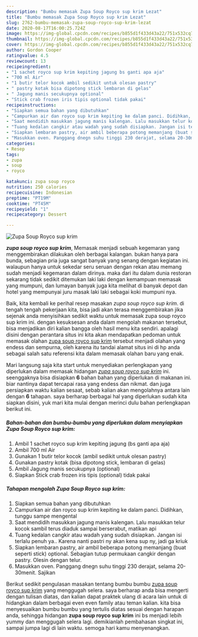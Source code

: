 ```yaml
---
description: "Bumbu memasak Zupa Soup Royco sup krim Lezat"
title: "Bumbu memasak Zupa Soup Royco sup krim Lezat"
slug: 2762-bumbu-memasak-zupa-soup-royco-sup-krim-lezat
date: 2020-08-17T16:00:25.724Z
image: https://img-global.cpcdn.com/recipes/b855d1f433d43a22/751x532cq70/zupa-soup-royco-sup-krim-foto-resep-utama.jpg
thumbnail: https://img-global.cpcdn.com/recipes/b855d1f433d43a22/751x532cq70/zupa-soup-royco-sup-krim-foto-resep-utama.jpg
cover: https://img-global.cpcdn.com/recipes/b855d1f433d43a22/751x532cq70/zupa-soup-royco-sup-krim-foto-resep-utama.jpg
author: Gordon Cooper
ratingvalue: 4.5
reviewcount: 13
recipeingredient:
- "1 sachet royco sup krim kepiting jagung bs ganti apa aja"
- "700 ml Air"
- "1 butir telor kocok ambil sedikit untuk olesan pastry"
- " pastry kotak bisa dipotong stick lembaran di gelas"
- " Jagung manis secukupnya optional"
- "Stick crab frozen iris tipis optional tidak pakai"
recipeinstructions:
- "Siapkan semua bahan yang dibutuhkan"
- "Campurkan air dan royco sup krim kepiting ke dalam panci. Didihkan, tunggu sampe mengental"
- "Saat mendidih masukkan jagung manis kalengan. Lalu masukkan telur kocok sambil terus diaduk sampai berserabut, matikan api"
- "Tuang kedalan cangkir atau wadah yang sudah disiapkan. Jangan isi terlalu penuh ya.. Karena nanti pastri ny akan kena sup ny, jadi ga kriuk"
- "Siapkan lembaran pastry, air ambil beberapa potong memanjang (buat seperti stick) optional. Sebagian tutup permukaan cangkir dengan pastry. Olesin dengan telur."
- "Masukkan oven. Panggang dnegn suhu tinggi 230 derajat, selama 20-30menit. Sajikan"
categories:
- Resep
tags:
- zupa
- soup
- royco

katakunci: zupa soup royco 
nutrition: 250 calories
recipecuisine: Indonesian
preptime: "PT19M"
cooktime: "PT45M"
recipeyield: "1"
recipecategory: Dessert

---
```



![Zupa Soup Royco sup krim](https://img-global.cpcdn.com/recipes/b855d1f433d43a22/751x532cq70/zupa-soup-royco-sup-krim-foto-resep-utama.jpg)

<b><i>zupa soup royco sup krim</i></b>, Memasak menjadi sebuah kegemaran yang menggembirakan dilakukan oleh berbagai kalangan. bukan hanya para bunda, sebagian pria juga sangat banyak yang senang dengan kegiatan ini. walaupun hanya untuk sekedar seru seruan dengan rekan atau memang sudah menjadi kegemaran dalam dirinya. maka dari itu dalam dunia restoran sekarang tidak sedikit ditemukan laki laki dengan kemampuan memasak yang mumpuni, dan lumayan banyak juga kita melihat di banyak depot dan hotel yang mempunyai juru masak laki laki sebagai koki mumpuni nya.

Baik, kita kembali ke perihal resep masakan <i>zupa soup royco sup krim</i>. di tengah tengah pekerjaan kita, bisa jadi akan terasa menggembirakan jika sejenak anda menyisihkan sedikit waktu untuk memasak zupa soup royco sup krim ini. dengan kesuksesan anda dalam mengolah makanan tersebut, bisa menjadikan diri kalian bangga oleh hasil menu kita sendiri. apalagi disini dengan perantara situs ini kita akan mendapatkan pedoman untuk memasak olahan <u>zupa soup royco sup krim</u> tersebut menjadi olahan yang endess dan sempurna, oleh karena itu tandai alamat situs ini di hp anda sebagai salah satu referensi kita dalam memasak olahan baru yang enak.




Mari langsung saja kita start untuk menyediakan perlengkapan yang diperlukan dalam memasak hidangan <u><i>zupa soup royco sup krim</i></u> ini. seenggaknya bisa disiapkan <b>6</b> bahan bahan yang diperlukan di makanan ini. biar nantinya dapat tercapai rasa yang endess dan nikmat. dan juga persiapkan waktu kalian sesaat, sebab kalian akan mengolahnya antara lain dengan <b>6</b> tahapan. saya berharap berbagai hal yang diperlukan sudah kita siapkan disini, yuk mari kita mulai dengan merinci dulu bahan perlengkapan berikut ini.

<!--inarticleads1-->

##### Bahan-bahan dan bumbu-bumbu yang diperlukan dalam menyiapkan Zupa Soup Royco sup krim:

1. Ambil 1 sachet royco sup krim kepiting jagung (bs ganti apa aja)
1. Ambil 700 ml Air
1. Gunakan 1 butir telor kocok (ambil sedikit untuk olesan pastry)
1. Gunakan  pastry kotak (bisa dipotong stick, lembaran di gelas)
1. Ambil  Jagung manis secukupnya (optional)
1. Siapkan Stick crab frozen iris tipis (optional) tidak pakai




<!--inarticleads2-->

##### Tahapan mengolah Zupa Soup Royco sup krim:

1. Siapkan semua bahan yang dibutuhkan
1. Campurkan air dan royco sup krim kepiting ke dalam panci. Didihkan, tunggu sampe mengental
1. Saat mendidih masukkan jagung manis kalengan. Lalu masukkan telur kocok sambil terus diaduk sampai berserabut, matikan api
1. Tuang kedalan cangkir atau wadah yang sudah disiapkan. Jangan isi terlalu penuh ya.. Karena nanti pastri ny akan kena sup ny, jadi ga kriuk
1. Siapkan lembaran pastry, air ambil beberapa potong memanjang (buat seperti stick) optional. Sebagian tutup permukaan cangkir dengan pastry. Olesin dengan telur.
1. Masukkan oven. Panggang dnegn suhu tinggi 230 derajat, selama 20-30menit. Sajikan




Berikut sedikit pengulasan masakan tentang bumbu bumbu <u>zupa soup royco sup krim</u> yang menggugah selera. saya berharap anda bisa mengerti dengan tulisan diatas, dan kalian dapat praktek ulang di acara lain untuk di hidangkan dalam berbagai even even family atau teman kalian. kita bisa menyesuaikan bumbu bumbu yang tertulis diatas sesuai dengan harapan anda, sehingga hidangan <b>zupa soup royco sup krim</b> ini bs menjadi lebih yummy dan menggugah selera lagi. demikianlah pembahasan singkat ini, sampai jumpa lagi di lain waktu. semoga hari kamu menyenangkan.
